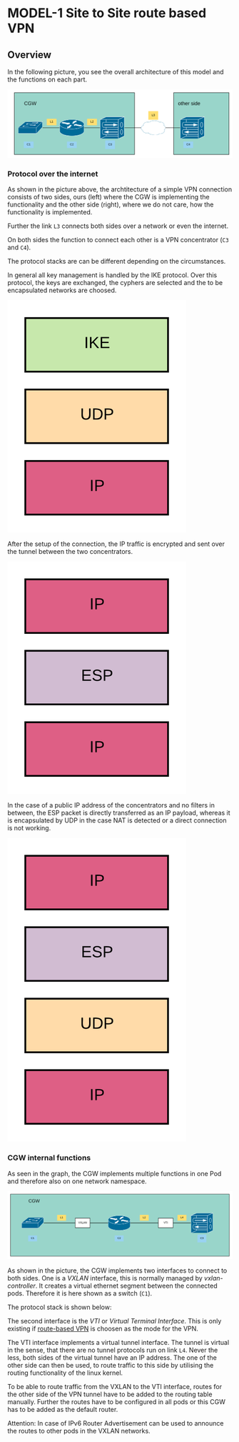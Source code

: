 # MODEL-1 Site to Site route based VPN

## Overview

In the following picture, you see the overall architecture of this model and
the functions on each part.

![overview](../../resources/images/s2s-route-based-vpn-1.svg)

### Protocol over the internet

As shown in the picture above, the archtitecture of a simple VPN connection
consists of two sides, ours (left) where the CGW is implementing the
functionality and the other side (right), where we do not care, how the
functionality is implemented.

Further the link `L3` connects both sides over a network or even the internet.

On both sides the function to connect each other is a VPN concentrator (`C3`
and `C4`).

The protocol stacks are can be different depending on the circumstances.

In general all key management is handled by the IKE protocol.
Over this protocol, the keys are exchanged, the cyphers are selected and the to be encapsulated networks
are choosed.


![IKE](../../resources/images/s2s-route-based-vpn-L3.svg)

After the setup of the connection, the IP traffic is encrypted and sent over
the tunnel between the two concentrators.

![ESP](../../resources/images/s2s-route-based-vpn-L3-ESP.svg)

In the case of a public IP address of the concentrators and no filters in
between, the ESP packet is directly transferred as an IP payload, whereas it
is encapsulated by UDP in the case NAT is detected or a direct connection is
not working.

![ESP-UDP](../../resources/images/s2s-route-based-vpn-L3-ESP-UDP.svg)

### CGW internal functions

As seen in the graph, the CGW implements multiple functions in one Pod and
therefore also on one network namespace.

![CGW detail](../../resources/images/s2s-route-based-vpn-2.svg)

As shown in the picture, the CGW implements two interfaces to connect to both
sides.
One is a *VXLAN* interface, this is normally managed by *vxlan-controller*. It
creates a virtual ethernet segment between the connected pods.
Therefore it is here shown as a switch (`C1`).

The protocol stack is shown below:

The second interface is the *VTI* or *Virtual Terminal Interface*.
This is only existing if [route-based VPN](../policy_route_based_vpn.md)
is choosen as the mode for the VPN.

The VTI interface implements a virtual tunnel interface.
The tunnel is virtual in the sense, that there are no tunnel protocols run on
link `L4`.
Never the less, both sides of the virtual tunnel have an IP address.
The one of the other side can then be used, to route traffic to this side by
utilising the routing functionality of the linux kernel.

To be able to route traffic from the VXLAN to the VTI interface, routes for
the other side of the VPN tunnel have to be added to the routing table
manually.
Further the routes have to be configured in all pods or this CGW has to be
added as the default router.

Attention:
In case of IPv6 Router Advertisement can be used to announce the routes to
other pods in the VXLAN networks.


